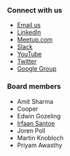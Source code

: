 ### Connect with us
* [Email us](mailto:netherlands@owasp.org)
* [LinkedIn](https://nl.linkedin.com/company/owasp-netherlands)
* [Meetup.com](https://www.meetup.com/OWASP-Chapter-Netherlands-Meetup/)  
* [Slack](https://owasp.slack.com/archives/C071Q8DQA)
* [YouTube](https://www.youtube.com/c/OWASPNetherlands)
* [Twitter](https://twitter.com/owasp_nl)
* [Google Group](https://groups.google.com/a/owasp.org/forum/#!forum/netherlands-chapter) 

### Board members
* Amit Sharma
* Cooper
* Edwin Gozeling
* [Irfaan Santoe](https://www.linkedin.com/in/irfaansantoe/)
* Joren Poll
* Martin Knobloch
* Priyam Awasthy
